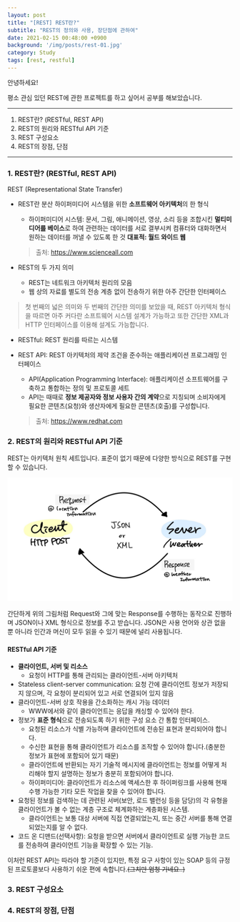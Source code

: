 ```yaml
---
layout: post
title: "[REST] REST란?"
subtitle: "REST의 정의와 사용, 장단점에 관하여"
date: 2021-02-15 00:48:00 +0900
background: '/img/posts/rest-01.jpg'
category: Study
tags: [rest, restful]
---
```

안녕하세요! 

평소 관심 있던 REST에 관한 프로젝트를 하고 싶어서 공부를 해보았습니다.

*****

1. REST란? (RESTful, REST API)
2. REST의 원리와 RESTful API 기준
3. REST 구성요소
4. REST의 장점, 단점

*****

### 1. REST란? (RESTful, REST API)
REST (Representational State Transfer)

* REST란 분산 하이퍼미디어 시스템을 위한 **소프트웨어 아키텍처**의 한 형식
    - 하이퍼미디어 시스템: 문서, 그림, 애니메이션, 영상, 소리 등을 조합시킨 **멀티미디어를 베이스**로 하여 관련하는 데이터를 서로 결부시켜 컴퓨터와 대화하면서 원하는 데이터를 꺼낼 수 있도록 한 것 **대표적: 월드 와이드 웹**
    > 출처: https://www.scienceall.com

* REST의 두 가지 의미
    - REST는 네트워크 아키텍처 원리의 모음
    - 웹 상의 자료를 별도의 전송 계층 없이 전송하기 위한 아주 간단한 인터페이스
> 첫 번째의 넓은 의미와 두 번째의 간단한 의미를 보았을 때, REST 아키텍처 형식을 따르면 아주 커다란 소프트웨어 시스템 설계가 가능하고 또한 간단한 XML과 HTTP 인터페이스를 이용해 설계도 가능합니다.

* RESTful: REST 원리를 따르는 시스템

* REST API: REST 아키텍처의 제약 조건을 준수하는 애플리케이션 프로그래밍 인터페이스
    - API(Application Programming Interface): 애플리케이션 소프트웨어를 구축하고 통합하는 정의 및 프로토콜 세트
    - API는 때때로 **정보 제공자와 정보 사용자 간의 계약**으로 지칭되며 소비자에게 필요한 콘텐츠(요청)와 생산자에게 필요한 콘텐츠(호출)를 구성합니다.
    > 출처: https://www.redhat.com

### 2. REST의 원리와 RESTful API 기준
REST는 아키텍처 원칙 세트입니다. 표준이 없기 때문에 다양한 방식으로 REST를 구현할 수 있습니다.

<img class="img-fluid" src="/img/posts/inPost/rest-01.jpg">

간단하게 위의 그림처럼 Request와 그에 맞는 Response를 수행하는 동작으로 진행하며 JSON이나 XML 형식으로 정보를 주고 받습니다. JSON은 사용 언어와 상관 없을 뿐 아니라 인간과 머신이 모두 읽을 수 있기 때문에 널리 사용됩니다.

#### RESTful API 기준
* **클라이언트, 서버 및 리소스**
    - 요청이 HTTP를 통해 관리되는 클라이언트-서버 아키텍처
* Stateless client-server communication: 요청 간에 클라이언트 정보가 저장되지 않으며, 각 요청이 분리되어 있고 서로 연결되어 있지 않음
* 클라이언트-서버 상호 작용을 간소화하는 캐시 가능 데이터
    - WWW에서와 같이 클라이언트는 응답을 캐싱할 수 있어야 한다. 
* 정보가 **표준 형식**으로 전송되도록 하기 위한 구성 요소 간 통합 인터페이스.
    - 요청된 리소스가 식별 가능하며 클라이언트에 전송된 표현과 분리되어야 합니다.
    - 수신한 표현을 통해 클라이언트가 리소스를 조작할 수 있어야 합니다.(충분한 정보가 표현에 포함되어 있기 때문)
    - 클라이언트에 반환되는 자기 기술적 메시지에 클라이언트는 정보를 어떻게 처리해야 할지 설명하는 정보가 충분히 포함되어야 합니다.
    - 하이퍼미디어: 클라이언트가 리소스에 액세스한 후 하이퍼링크를 사용해 현재 수행 가능한 기타 모든 작업을 찾을 수 있어야 합니다.
* 요청된 정보를 검색하는 데 관련된 서버(보안, 로드 밸런싱 등을 담당)의 각 유형을 클라이언트가 볼 수 없는 계층 구조로 체계화하는 계층화된 시스템.
    - 클라이언트는 보통 대상 서버에 직접 연결되었는지, 또는 중간 서버를 통해 연결되었는지를 알 수 없다.
* 코드 온 디맨드(선택사항): 요청을 받으면 서버에서 클라이언트로 실행 가능한 코드를 전송하여 클라이언트 기능을 확장할 수 있는 기능.

이처런 REST API는 따라야 할 기준이 있지만, 특정 요구 사항이 있는 SOAP 등의 규정된 프로토콜보다 사용하기 쉬운 편에 속합니다.~~(그치만 엄청 기네요..)~~

### 3. REST 구성요소
### 4. REST의 장점, 단점